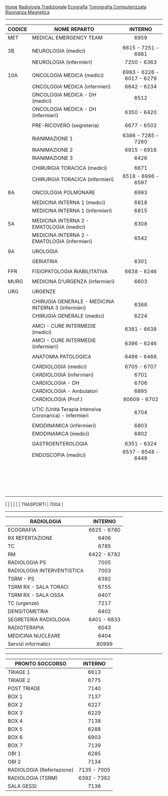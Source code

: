 <div class="topnav">
  <a href="index.html">Home</a>
  <a href="radiologia_tradizionale.html">Radiologia Tradizionale</a>
  <a href="ecografia.html">Ecografia</a>
  <a href="tomografia_computerizzata.html">Tomografia Computerizzata</a>
  <a href="risonanza_magnetica.html">Risonanza Magnetica</a>
</div>

---

| CODICE | NOME REPARTO                                           |          INTERNO          |
| ------ | ------------------------------------------------------ | :-----------------------: |
| MET    | MEDICAL EMERGENCY TEAM                                 |           6959            |
|        |                                                        |                           |
| 3B     | NEUROLOGIA (medici)                                    |    6615 - 7251 - 6981     |
|        | NEUROLOGIA (infermieri)                                |        7250 - 6363        |
|        |                                                        |                           |
| 10A    | ONCOLOGIA MEDICA (medici)                              | 6993 - 6226 - 6017 - 6279 |
|        | ONCOLOGIA MEDICA (infermieri)                          |        6642 - 6234        |
|        | ONCOLOGIA MEDICA - DH (medici)                         |           6512            |
|        | ONCOLOGIA MEDICA - DH (infermieri)                     |        6350 - 6420        |
|        |                                                        |                           |
|        | PRE-RICOVERO (segreteria)                              |        6677 - 6502        |
|        |                                                        |                           |
|        | RIANIMAZIONE 1                                         |    6386 - 7285 - 7260     |
|        | RIANIMAZIONE 2                                         |        6915 - 6916        |
|        | RIANIMAZIONE 3                                         |           6426            |
|        |                                                        |                           |
|        | CHIRURGIA TORACICA (medici)                            |           6671            |
|        | CHIRURGIA TORACICA (infermieri)                        |    6518 - 6996 - 6597     |
|        |                                                        |                           |
| 8A     | ONCOLOGIA POLMONARE                                    |           6993            |
|        |                                                        |                           |
|        | MEDICINA INTERNA 1 (medici)                            |           6818            |
|        | MEDICINA INTERNA 1 (infermieri)                        |           6815            |
|        |                                                        |                           |
| 5A     | MEDICINA INTERNA 2 - EMATOLOGIA (medici)               |           6308            |
|        | MEDICINA INTERNA 2 - EMATOLOGIA (infermieri)           |           6542            |
|        |                                                        |                           |
| 9A     | UROLOGIA                                               |                           |
|        |                                                        |                           |
|        | GERIATRIA                                              |           6301            |
|        |                                                        |                           |
| FPR    | FISIOPATOLOGIA RIABILITATIVA                           |        6638 - 6246        |
|        |                                                        |                           |
| MURG   | MEDICINA D’URGENZA (infermieri)                        |           6603            |
|        |                                                        |                           |
| URG    | URGENZE                                                |                           |
|        |                                                        |                           |
|        | CHIRUGIA GENERALE - MEDICINA INTERNA 3 (infermieri)    |           6368            |
|        | CHIRUGIA GENERALE (medici)                             |           6224            |
|        |                                                        |                           |
|        | AMCI - CURE INTERMEDIE (medici)                        |        6381 - 6638        |
|        | AMCI - CURE INTERMEDIE (infermieri)                    |        6396 - 6246        |
|        |                                                        |                           |
|        | ANATOMIA PATOLOGICA                                    |        6486 - 6466        |
|        |                                                        |                           |
|        | CARDIOLOGIA (medici)                                   |        6705 - 6707        |
|        | CARDIOLOGIA (infermieri)                               |           6701            |
|        | CARDIOLOGIA - DH                                       |           6706            |
|        | CARDIOLOGIA - Ambulatori                               |           6895            |
|        | CARDIOLOGIA (Prof.)                                    |       80609 - 6702        |
|        |                                                        |                           |
|        | UTIC (Unità Terapia Intensiva Coronarica) - Infermieri |           6704            |
|        |                                                        |                           |
|        | EMODINAMICA (infermieri)                               |           6803            |
|        | EMODINAMICA (medici)                                   |           6802            |
|        |                                                        |                           |
|        | GASTROENTEROLOGIA                                      |        6351 - 6324        |
|        | ENDOSCOPIA (medici)                                    |    6537 - 6548 - 6449     |
|        |                                                        |                           |
|        |                                                        |                           |
|        |                                                        |                           |
|        |                                                        |                           |
|        |                                                        |                           |
|        |                                                        |                           |
|        |                                                        |                           |
|        |                                                        |                           |
|        |                                                        |                           |
|        |                                                        |                           |
|        |                                                        |                           |
|        |                                                        |                           |
|        |                                                        |                           |
|        |                                                        |                           |
|        |                                                        |                           |
|        |                                                        |                           |
|        |                                                        |                           |
|        |                                                        |                           |

|        |                                              |                           |
|        | TRASPORTI                                    |           7004            |

---

 | RADIOLOGIA                 |   INTERNO   |
 | -------------------------- | :---------: |
 | ECOGRAFIA                  | 6625 - 6780 |
 | RX REFERTAZIONE            |    6406     |
 | TC                         |    6785     |
 | RM                         | 6422 - 6782 |
 | RADIOLOGIA PS              |    7005     |
 | RADIOLOGIA INTERVENTISTICA |    7003     |
 | TSRM - PS                  |    6392     |
 | TSRM RX - SALA TORACI      |    6755     |
 | TSRM RX - SALA OSSA        |    6407     |
 | TC (urgenze)               |    7217     |
 | DENSITOMETRIA              |    6402     |
 | SEGRETERIA RADIOLOGIA      | 6401 - 6833 |
 | RADIOTERAPIA               |    6043     |
 | MEDICINA NUCLEARE          |    6404     |
 | Servizi informatici        |    80999    |

 ---

 | PRONTO SOCCORSO           |   INTERNO   |
 | ------------------------- | :---------: |
 | TRIAGE 1                  |    6613     |
 | TRIAGE 2                  |    6775     |
 | POST TRIAGE               |    7140     |
 | BOX 1                     |    7137     |
 | BOX 2                     |    6227     |
 | BOX 3                     |    6229     |
 | BOX 4                     |    7138     |
 | BOX 5                     |    6288     |
 | BOX 6                     |    6903     |
 | BOX 7                     |    7139     |
 | OBI 1                     |    6285     |
 | OBI 2                     |    7134     |
 | RADIOLOGIA (Refertazione) | 7135 - 7005 |
 | RADIOLOGIA (TSRM)         | 6392 - 7392 |
 | SALA GESSI                |    7136     |
